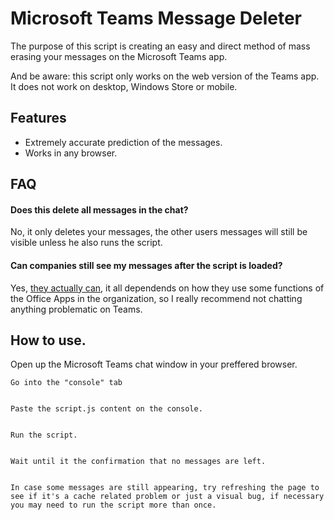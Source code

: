 <h1 id="title">Microsoft Teams Message Deleter</h1>

<p id="description">The purpose of this script is creating an easy and direct method of mass erasing your messages on the Microsoft Teams app.

And be aware: this script only works on the web version of the Teams app. It does not work on desktop, Windows Store or mobile. </p>

## Features

- Extremely accurate prediction of the messages.
- Works in any browser.

## FAQ

#### Does this delete all messages in the chat?
No, it only deletes your messages, the other users messages will still be visible unless he also runs the script.
#### Can companies still see my messages after the script is loaded?
Yes, [they actually can](https://learn.microsoft.com/en-us/microsoftteams/ediscovery-investigation), it all dependends on how they use some functions of the Office Apps in the organization, so I really recommend not chatting anything problematic on Teams.

## How to use.

Open up the Microsoft Teams chat window in your preffered browser. 

```Open the devtools of your browser.
Go into the "console" tab


Paste the script.js content on the console. 


Run the script.


Wait until it the confirmation that no messages are left.


In case some messages are still appearing, try refreshing the page to see if it's a cache related problem or just a visual bug, if necessary you may need to run the script more than once.
```
